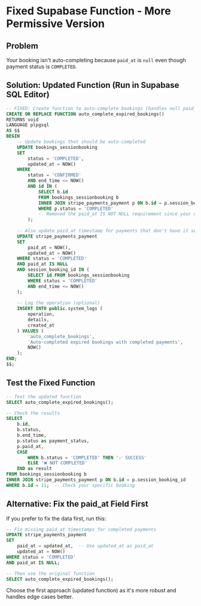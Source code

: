# Fixed Supabase Function - More Permissive Version

## Problem
Your booking isn't auto-completing because `paid_at` is `null` even though payment status is `COMPLETED`.

## Solution: Updated Function (Run in Supabase SQL Editor)

```sql
-- FIXED: Create function to auto-complete bookings (handles null paid_at)
CREATE OR REPLACE FUNCTION auto_complete_expired_bookings()
RETURNS void
LANGUAGE plpgsql
AS $$
BEGIN
    -- Update bookings that should be auto-completed
    UPDATE bookings_sessionbooking 
    SET 
        status = 'COMPLETED',
        updated_at = NOW()
    WHERE 
        status = 'CONFIRMED'
        AND end_time <= NOW()
        AND id IN (
            SELECT b.id 
            FROM bookings_sessionbooking b
            INNER JOIN stripe_payments_payment p ON b.id = p.session_booking_id
            WHERE p.status = 'COMPLETED'
            -- Removed the paid_at IS NOT NULL requirement since your data shows paid_at can be null
        );
        
    -- Also update paid_at timestamp for payments that don't have it set
    UPDATE stripe_payments_payment 
    SET 
        paid_at = NOW(),
        updated_at = NOW()
    WHERE status = 'COMPLETED' 
    AND paid_at IS NULL
    AND session_booking_id IN (
        SELECT id FROM bookings_sessionbooking 
        WHERE status = 'COMPLETED'
        AND end_time <= NOW()
    );
        
    -- Log the operation (optional)
    INSERT INTO public.system_logs (
        operation, 
        details, 
        created_at
    ) VALUES (
        'auto_complete_bookings',
        'Auto-completed expired bookings with completed payments',
        NOW()
    );
END;
$$;
```

## Test the Fixed Function

```sql
-- Test the updated function
SELECT auto_complete_expired_bookings();

-- Check the results
SELECT 
    b.id,
    b.status,
    b.end_time,
    p.status as payment_status,
    p.paid_at,
    CASE 
        WHEN b.status = 'COMPLETED' THEN '✅ SUCCESS'
        ELSE '❌ NOT COMPLETED'
    END as result
FROM bookings_sessionbooking b
INNER JOIN stripe_payments_payment p ON b.id = p.session_booking_id
WHERE b.id = 11;  -- Check your specific booking
```

## Alternative: Fix the paid_at Field First

If you prefer to fix the data first, run this:

```sql
-- Fix missing paid_at timestamps for completed payments
UPDATE stripe_payments_payment 
SET 
    paid_at = updated_at,  -- Use updated_at as paid_at
    updated_at = NOW()
WHERE status = 'COMPLETED' 
AND paid_at IS NULL;

-- Then use the original function
SELECT auto_complete_expired_bookings();
```

Choose the first approach (updated function) as it's more robust and handles edge cases better.